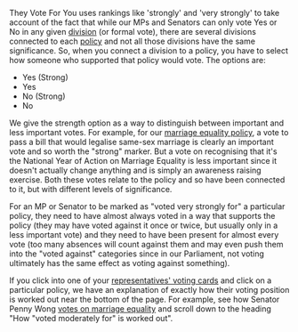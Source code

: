 They Vote For You uses rankings like 'strongly' and 'very strongly' to take account of the fact that while our MPs and Senators can only vote Yes or No in any given [division](https://theyvoteforyou.org.au/divisions) (or formal vote), there are several divisions connected to each [policy](https://theyvoteforyou.org.au/policies) and not all those divisions have the same significance. So, when you connect a division to a policy, you have to select how someone who supported that policy would vote. The options are:  

* Yes (Strong)
* Yes
* No (Strong)
* No

We give the strength option as a way to distinguish between important and less important votes. For example, for our [marriage equality policy](https://theyvoteforyou.org.au/policies/1), a vote to pass a bill that would legalise same-sex marriage is clearly an important vote and so worth the "strong" marker. But a vote on recognising that it's the National Year of Action on Marriage Equality is less important since it doesn't actually change anything and is simply an awareness raising exercise. Both these votes relate to the policy and so have been connected to it, but with different levels of significance.

For an MP or Senator to be marked as "voted very strongly for" a particular policy, they need to have almost always voted in a way that supports the policy (they may have voted against it once or twice, but usually only in a less important vote) and they need to have been present for almost every vote (too many absences will count against them and may even push them into the "voted against" categories since in our Parliament, not voting ultimately has the same effect as voting against something).

If you click into one of your [representatives' voting cards](https://theyvoteforyou.org.au/people) and click on a particular policy, we have an explanation of exactly how their voting position is worked out near the bottom of the page. For example, see how Senator Penny Wong [votes on marriage equality](https://theyvoteforyou.org.au/people/senate/sa/penny_wong/policies/1) and scroll down to the heading "How "voted moderately for" is worked out".
